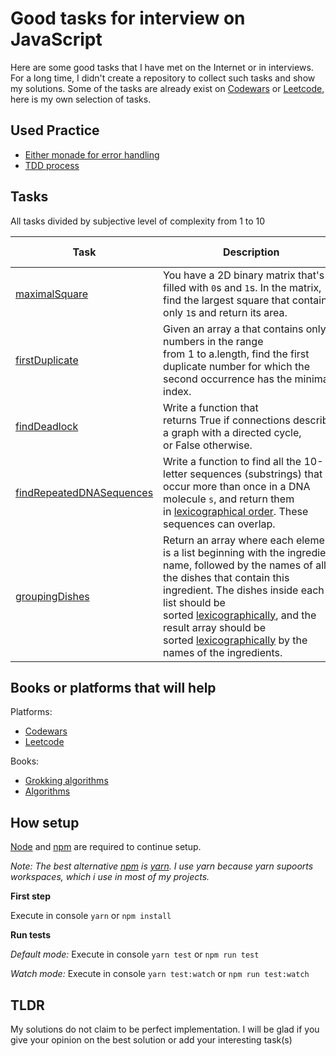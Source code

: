# Good tasks for interview on JavaScript 
Here are some good tasks that I have met on the Internet or in interviews. For a long time, I didn't create a repository to collect such tasks and show my solutions. Some of the tasks are already exist on [Codewars](www.codewars.com) or [Leetcode](www.leetcode.com), here is my own selection of tasks.



## Used Practice

- [Either monade for error handling](https://blog.logrocket.com/elegant-error-handling-with-the-javascript-either-monad-76c7ae4924a1/)
- [TDD process](https://en.wikipedia.org/wiki/Test-driven_development)



## Tasks
All tasks divided by subjective level of complexity from 1 to 10

| Task | Description | Level of complexity |
| ---- | ----------- | ------------------- |
| [maximalSquare](src/tasks/maximal_square/maximal_square.ts) | You have a 2D binary matrix that's filled with `0`s and `1`s. In the matrix, find the largest square that contains only `1`s and return its area. | 5 |
| [firstDuplicate](src/tasks/first_duplicate/first_duplicate.ts) | Given an array a that contains only numbers in the range from 1 to a.length, find the first duplicate number for which the second occurrence has the minimal index. | 2 | 
| [findDeadlock](src/tasks/find_deadlock/README.md) | Write a function that returns True if connections describes a graph with a directed cycle, or False otherwise. | 6 |
| [findRepeatedDNASequences](src/tasks/find_repeated_dna_sequences/README.md) | Write a function to find all the 10-letter sequences (substrings) that occur more than once in a DNA molecule `s`, and return them in [lexicographical order](keyword://lexicographical-order-for-strings). These sequences can overlap. | 4 |
| [groupingDishes](src/tasks/grouping_dishes/README.md) | Return an array where each element is a list beginning with the ingredient name, followed by the names of all the dishes that contain this ingredient. The dishes inside each list should be sorted [lexicographically](keyword://lexicographical-order-for-strings), and the result array should be sorted [lexicographically](keyword://lexicographical-order-for-strings) by the names of the ingredients. | 4 |


 

## Books or platforms that will help

Platforms:
- [Codewars](www.codewars.com)
- [Leetcode](www.leetcode.com)

Books:
- [Grokking algorithms](https://www.amazon.com/Grokking-Algorithms-illustrated-programmers-curious/dp/1617292230)
- [Algorithms](https://www.amazon.com/Algorithms-4th-Robert-Sedgewick/dp/032157351X/ref=pd_rhf_dp_s_pd_crcd_0_3/146-3949919-6944016?_encoding=UTF8&pd_rd_i=032157351X&pd_rd_r=a36e7f66-db59-4913-8282-fae86ea77207&pd_rd_w=Xd8LG&pd_rd_wg=JfCwT&pf_rd_p=943fed14-cf77-4e30-ab5d-881934acd4a9&pf_rd_r=XXR7JGJJZXKBSHMB8DQ1&psc=1&refRID=XXR7JGJJZXKBSHMB8DQ1)


## How setup
[Node](https://nodejs.org/en/) and [npm](https://www.npmjs.com/get-npm) are required to continue setup.

_Note:_
_The best alternative [npm](https://www.npmjs.com/get-npm) is [yarn](https://yarnpkg.com/)._
_I use yarn because yarn supoorts workspaces, which i use in most of my projects._


**First step**

Execute in console `yarn` or `npm install`

**Run tests**

_Default mode:_ Execute in console `yarn test` or `npm run test`

_Watch mode:_ Execute in console `yarn test:watch` or `npm run test:watch`





## TLDR

My solutions do not claim to be perfect implementation. I will be glad if you give your opinion on the best solution or add your interesting task(s)

